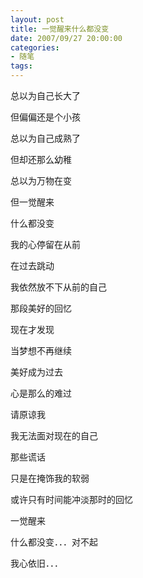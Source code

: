 ```yaml
---
layout: post
title: 一觉醒来什么都没变
date: 2007/09/27 20:00:00
categories: 
- 随笔
tags: 
---
```


总以为自己长大了

但偏偏还是个小孩

总以为自己成熟了

但却还那么幼稚

总以为万物在变

但一觉醒来

什么都没变

我的心停留在从前

在过去跳动

我依然放不下从前的自己

那段美好的回忆

现在才发现

当梦想不再继续

美好成为过去

心是那么的难过

请原谅我

我无法面对现在的自己

那些谎话

只是在掩饰我的软弱

或许只有时间能冲淡那时的回忆

一觉醒来

什么都没变．．．对不起

我心依旧．．．
